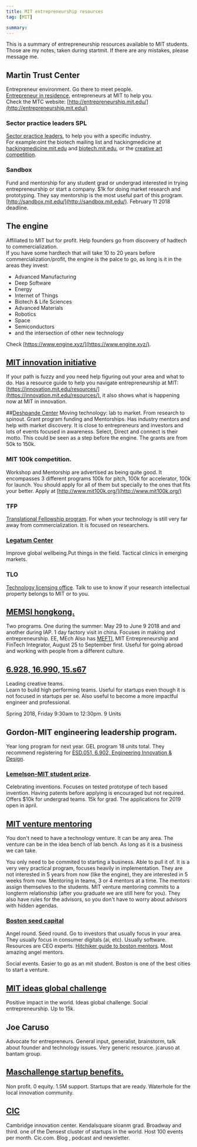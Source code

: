 ```yaml
---
title: MIT entrepreneurship resources
tag: [MIT]

summary: 
---
```


This is a summary of entrepreneurship resources available to MIT students. Those are my notes, taken during startmit. If there are any mistakes, please message me.

## Martin Trust Center
Entrepreneur environment. Go there to meet people.  
[Entrepreneur in residence](http://entrepreneurship.mit.edu/coaching/), entrepreneurs at MIT to help you.  
Check the MTC website: [http://entrepreneurship.mit.edu/](http://entrepreneurship.mit.edu/)


### Sector practice leaders SPL
[Sector practice leaders](http://entrepreneurship.mit.edu/sector-practice-leaders/), to help you with a specific industry.  
For example:oint the biotech mailing list and hackingmedicine at [hackingmedicine.mit.edu](hackingmedicine.mit.edu) and [biotech.mit.edu](biotech.mit.edu), or the [creative art competition](https://arts.mit.edu/start/entrepreneurship/creative-arts-competition/).

### Sandbox
Fund and mentorship for any student grad or undergrad interested in trying entrepreneurship or start a company. $1k for doing market research and prototyping. They say mentorship is the most useful part of this program. [http://sandbox.mit.edu/](http://sandbox.mit.edu/). February 11 2018 deadline.


## The engine
Affiliated to MIT but for profit. Help founders go from discovery of hadtech to commercialization.  
If you have some hardtech that will take 10 to 20 years before commercialization/profit, the engine is the palce to go, as long is it in the areas they invest:

- Advanced Manufacturing
- Deep Software
- Energy
- Internet of Things
- Biotech & Life Sciences
- Advanced Materials
- Robotics
- Space
- Semiconductors
- and the intersection of other new technology

Check [https://www.engine.xyz/](https://www.engine.xyz/).

## [MIT innovation initiative](https://innovation.mit.edu)
If your path is fuzzy and you need help figuring out your area and what to do. Has a resource guide to help you navigate entrepreneurship at MIT: [https://innovation.mit.edu/resources/](https://innovation.mit.edu/resources/), it also shows what is happening now at MIT in innovation.

##[Deshpande Center](http://deshpande.mit.edu/)
Moving technology: lab to market. From research to spinout. Grant program funding and Mentorships. Has industry mentors and help with market discovery. It is close to entrepreneurs and investors and lots of events focused in awareness. Select, Direct and connect is their motto. This could be seen as a step before the engine. The grants are from 50k to 150k.

### MIT 100k competition. 
Workshop and Mentorship are advertised as being quite good. It encompasses 3 different programs 100k for pitch, 100k for accelerator, 100k for launch. You should apply for all of them but specially to the ones that fits your better. Apply at [http://www.mit100k.org/](http://www.mit100k.org/)

### TFP 

[Translational Fellowship program](http://www.rle.mit.edu/translational/).  For when your technology is still very far away from commercialization. It is focused on researchers.

### [Legatum Center](http://legatum.mit.edu/)
Improve global wellbeing.Put things in the field. Tactical clinics in emerging markets.

### TLO

[Technology licensing office](https://tlo.mit.edu/). Talk to use to know if your research intellectual property belongs to MIT or to you.

## [MEMSI hongkong.](http://hkinnovationnode.mit.edu/program/memsi/)
Two programs. One during the summer: May 29 to June 9 2018 and and another during IAP. 1 day factory visit in china. Focuses in making and entrepreneurship. EE, MEch 
Also has [MEFTI](http://hkinnovationnode.mit.edu/program/mefti/), MIT Entrepreneurship and FinTech Integrator, August 25 to September first. Useful for going abroad and working with people from a different culture.
 
## [6.928, 16.990, 15.s67](https://gelp.mit.edu/grad)
 
Leading creative teams.  
Learn to build high performing teams. Useful for startups even though it is not focused in startups per se. Also useful to become a more impactful engineer and professional.

Spring 2018, Friday 9:30am to 12:30pm. 9 Units

## Gordon-MIT engineering leadership program.
Year long program for next year. GEL program 18 units total. 
They recommend registering for [ESD.051, 6.902, Engineering Innovation & Design](https://gelp.mit.edu/students/engineering-innovation-design).
 
### [Lemelson-MIT student prize](https://lemelson.mit.edu/studentprize).
 
 Celebrating inventions.  Focuses on tested prototype of tech based invention. Having patents before applying is encouraged but not required. Offers $10k  for undergrad teams. 15k for grad. The applications for 2019 open in april.
 
## [MIT venture mentoring](vms.mit.edu.)
 
 You don't need to have a technology venture. It can be any area. The venture can be in the idea bench of lab bench. As long as it is a business we can take.
 
 You only need to be commited to starting a business. Able to pull it of. It is a very very practical program, focuses heavily in implementation. They are not interested in 5 years from now (like the engine), they are interested in 5 weeks from now. Mentoring in teams, 3 or 4 mentors at a time. The mentors assign themselves to the students. MIT venture mentoring commits to a longterm relationship (after you graduate we are still here for you). They also have rules for the advisors, so you don't have to worry about advisors with  hidden agendas.
 
 
### [Boston seed capital](https://www.bostonseed.com/)
Angel round. Seed round. Go to investors that usually focus in your area. They usually focus in consumer digitals (ai, etc). Usually software. Resources are CEO experts.
[Hitchiker guide to boston mentors](http://bostontechguide.com/). Most amazing angel mentors.

Social events. Easier to go as an mit student. Boston is one of the best cities to start a venture.

## [MIT ideas global challenge](https://studentlife.mit.edu/ideas)
Positive impact in the world. Ideas global challenge. Social entrepreneurship. Up to 15k.

## Joe Caruso
Advocate for entrepreneurs. General input, generalist, brainstorm, talk about founder and technology issues. Very generic resource. jcaruso at bantam group.

## [Maschallenge startup benefits.](https://masschallenge.org/startup/good-benefits)
Non profit. 0 equity. 1.5M support.  Startups that are ready. Waterhole for the local innovation community.

## [CIC](https://cic.com/)
Cambridge innovation center. Kendalsquare sloanm grad.  Broadway and third. one of the Densest cluster of startups in the world. Host 100 events per month. Cic.com. Blog , podcast and newsletter. 



